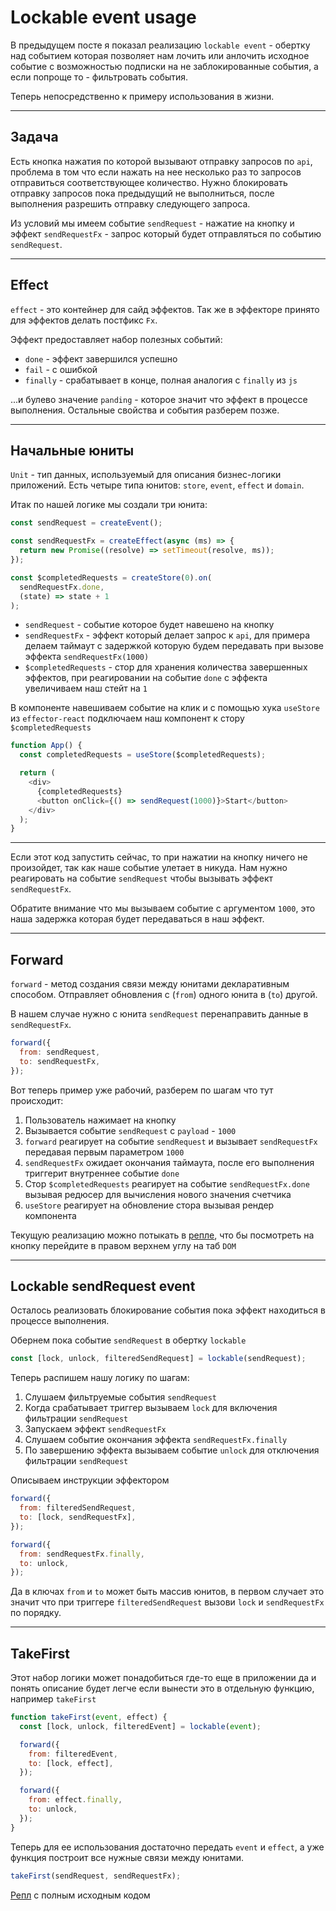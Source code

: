 # Lockable event usage

В предыдущем посте я показал реализацию `lockable event` - обертку над событием которая позволяет нам лочить или анлочить исходное событие с возможностью подписки на не заблокированные события, а если попроще то - фильтровать события.

Теперь непосредственно к примеру использования в жизни.

---

## Задача

Есть кнопка нажатия по которой вызывают отправку запросов по `api`, проблема в том что если нажать на нее несколько раз то запросов отправиться соответствующее количество. Нужно блокировать отправку запросов пока предыдущий не выполниться, после выполнения разрешить отправку следующего запроса.

Из условий мы имеем событие `sendRequest` - нажатие на кнопку и эффект `sendRequestFx` - запрос который будет отправляться по событию `sendRequest`.

---

## Effect

`effect` - это контейнер для сайд эффектов. Так же в эффекторе принято для эффектов делать постфикс `Fx`.

Эффект предоставляет набор полезных событий:

- `done` - эффект завершился успешно
- `fail` - с ошибкой
- `finally` - срабатывает в конце, полная аналогия с `finally` из `js`

...и булево значение `panding` - которое значит что эффект в процессе выполнения. Остальные свойства и события разберем позже.

---

## Начальные юниты

`Unit` - тип данных, используемый для описания бизнес-логики приложений. Есть четыре типа юнитов: `store`, `event`, `effect` и `domain`.

Итак по нашей логике мы создали три юнита:

```js
const sendRequest = createEvent();

const sendRequestFx = createEffect(async (ms) => {
  return new Promise((resolve) => setTimeout(resolve, ms));
});

const $completedRequests = createStore(0).on(
  sendRequestFx.done,
  (state) => state + 1
);
```

- `sendRequest` - событие которое будет навешено на кнопку
- `sendRequestFx` - эффект который делает запрос к `api`, для примера делаем таймаут с задержкой которую будем передавать при вызове эффекта `sendRequestFx(1000)`
- `$completedRequests` - стор для хранения количества завершенных эффектов, при реагировании на событие `done` с эффекта увеличиваем наш стейт на `1`

В компоненте навешиваем событие на клик и с помощью хука `useStore` из `effector-react` подключаем наш компонент к стору `$completedRequests`

```js
function App() {
  const completedRequests = useStore($completedRequests);

  return (
    <div>
      {completedRequests}
      <button onClick={() => sendRequest(1000)}>Start</button>
    </div>
  );
}
```

---

Если этот код запустить сейчас, то при нажатии на кнопку ничего не произойдет, так как наше событие улетает в никуда. Нам нужно реагировать на событие `sendRequest` чтобы вызывать эффект `sendRequestFx`.

Обратите внимание что мы вызываем событие с аргументом `1000`, это наша задержка которая будет передаваться в наш эффект.

---

## Forward

`forward` - метод создания связи между юнитами декларативным способом. Отправляет обновления с (`from`) одного юнита в (`to`) другой.

В нашем случае нужно с юнита `sendRequest` перенаправить данные в `sendRequestFx`.

```js
forward({
  from: sendRequest,
  to: sendRequestFx,
});
```

Вот теперь пример уже рабочий, разберем по шагам что тут происходит:

1. Пользователь нажимает на кнопку
2. Вызывается событие `sendRequest` с `payload` - `1000`
3. `forward` реагирует на событие `sendRequest` и вызывает `sendRequestFx` передавая первым параметром `1000`
4. `sendRequestFx` ожидает окончания таймаута, после его выполнения триггерит внутреннее событие `done`
5. Стор `$completedRequests` реагирует на событие `sendRequestFx.done` вызывая редюсер для вычисления нового значения счетчика
6. `useStore` реагирует на обновление стора вызывая рендер компонента

Текущую реализацию можно потыкать в [репле](https://share.effector.dev/DDDO0NHB), что бы посмотреть на кнопку перейдите в правом верхнем углу на таб `DOM`

---

## Lockable sendRequest event

Осталось реализовать блокирование события пока эффект находиться в процессе выполнения.

Обернем пока событие `sendRequest` в обертку `lockable`

```js
const [lock, unlock, filteredSendRequest] = lockable(sendRequest);
```

Теперь распишем нашу логику по шагам:

1. Слушаем фильтруемые события `sendRequest`
2. Когда срабатывает триггер вызываем `lock` для включения фильтрации `sendRequest`
3. Запускаем эффект `sendRequestFx`
4. Слушаем событие окончания эффекта `sendRequestFx.finally`
5. По завершению эффекта вызываем событие `unlock` для отключения фильтрации `sendRequest`

Описываем инструкции эффектором

```js
forward({
  from: filteredSendRequest,
  to: [lock, sendRequestFx],
});

forward({
  from: sendRequestFx.finally,
  to: unlock,
});
```

Да в ключах `from` и `to` может быть массив юнитов, в первом случает это значит что при триггере `filteredSendRequest` вызови `lock` и `sendRequestFx` по порядку.

---

## TakeFirst

Этот набор логики может понадобиться где-то еще в приложении да и понять описание будет легче если вынести это в отдельную функцию, например `takeFirst`

```js
function takeFirst(event, effect) {
  const [lock, unlock, filteredEvent] = lockable(event);

  forward({
    from: filteredEvent,
    to: [lock, effect],
  });

  forward({
    from: effect.finally,
    to: unlock,
  });
}
```

Теперь для ее использования достаточно передать `event` и `effect`, а уже функция построит все нужные связи между юнитами.

```js
takeFirst(sendRequest, sendRequestFx);
```

[Репл](https://share.effector.dev/FsQCBdVP) c полным исходным кодом
